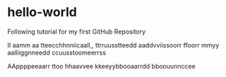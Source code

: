 # hello-world
Following tutorial for my first GitHub Repository

II  aamm  aa  tteecchhnniicaall,,  ttrruusstteedd  aaddvviissoorr  ffoorr  mmyy  aalliiggnneedd  ccuusstoomeerrss



AAppppeeaarr  ttoo  hhaavvee  kkeeyybbooaarrdd  bboouunnccee
